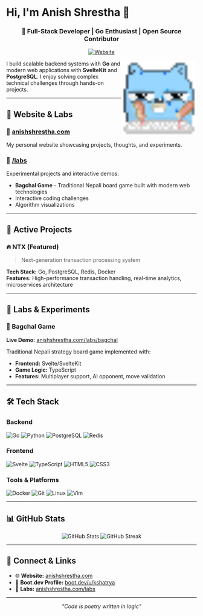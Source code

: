 # Hi, I'm Anish Shrestha 👋

<div align="center">
  <h3>🚀 Full-Stack Developer | Go Enthusiast | Open Source Contributor</h3>
  <p>
    <a href="https://anishshrestha.com" target="_blank">
      <img src="https://img.shields.io/badge/🌐_Website-anishshrestha.com-blue?style=for-the-badge" alt="Website"/>
    </a>
  </p>
</div>

<img align="right" height="200" width="200" src="./typing-furiously.gif" alt="gopher-eye-role">

I build scalable backend systems with **Go** and modern web applications with **SvelteKit** and **PostgreSQL**. I enjoy solving complex technical challenges through hands-on projects.

---

## 🌟 Website & Labs

### 🔗 [anishshrestha.com](https://anishshrestha.com)

My personal website showcasing projects, thoughts, and experiments.

### 🧪 [/labs](https://anishshrestha.com/labs)

Experimental projects and interactive demos:

- **Bagchal Game** - Traditional Nepali board game built with modern web technologies
- Interactive coding challenges
- Algorithm visualizations

---

## 🚀 Active Projects

### 🔥 NTX (Featured)
>
> Next-generation transaction processing system

**Tech Stack:** Go, PostgreSQL, Redis, Docker  
**Features:** High-performance transaction handling, real-time analytics, microservices architecture

---

## 🧪 Labs & Experiments

### 🎲 Bagchal Game

**Live Demo:** [anishshrestha.com/labs/bagchal](https://anishshrestha.com/labs/bagchal)

Traditional Nepali strategy board game implemented with:

- **Frontend:** Svelte/SvelteKit
- **Game Logic:** TypeScript
- **Features:** Multiplayer support, AI opponent, move validation

---

## 🛠️ Tech Stack

### Backend

![Go](https://img.shields.io/badge/Go-00ADD8?style=for-the-badge&logo=go&logoColor=white)
![Python](https://img.shields.io/badge/Python-3776AB?style=for-the-badge&logo=python&logoColor=white)
![PostgreSQL](https://img.shields.io/badge/PostgreSQL-316192?style=for-the-badge&logo=postgresql&logoColor=white)
![Redis](https://img.shields.io/badge/Redis-DC382D?style=for-the-badge&logo=redis&logoColor=white)

### Frontend

![Svelte](https://img.shields.io/badge/Svelte-FF3E00?style=for-the-badge&logo=svelte&logoColor=white)
![TypeScript](https://img.shields.io/badge/TypeScript-007ACC?style=for-the-badge&logo=typescript&logoColor=white)
![HTML5](https://img.shields.io/badge/HTML5-E34F26?style=for-the-badge&logo=html5&logoColor=white)
![CSS3](https://img.shields.io/badge/CSS3-1572B6?style=for-the-badge&logo=css3&logoColor=white)

### Tools & Platforms

![Docker](https://img.shields.io/badge/Docker-2496ED?style=for-the-badge&logo=docker&logoColor=white)
![Git](https://img.shields.io/badge/Git-F05032?style=for-the-badge&logo=git&logoColor=white)
![Linux](https://img.shields.io/badge/Linux-FCC624?style=for-the-badge&logo=linux&logoColor=black)
![Vim](https://img.shields.io/badge/Vim-019733?style=for-the-badge&logo=vim&logoColor=white)

---

## 📊 GitHub Stats

<div align="center">
  <img src="https://github-readme-stats.vercel.app/api?username=VoidArchive&show_icons=true&theme=github_dark&hide_border=true" alt="GitHub Stats" />
  <img src="https://github-readme-streak-stats.herokuapp.com/?user=VoidArchive&theme=github-dark-blue&hide_border=true" alt="GitHub Streak" />
</div>

---

## 🔗 Connect & Links

- 🌐 **Website:** [anishshrestha.com](https://anishshrestha.com)
- 🎯 **Boot.dev Profile:** [boot.dev/u/kshatrya](https://www.boot.dev/u/kshatrya)
- 🧪 **Labs:** [anishshrestha.com/labs](https://anishshrestha.com/labs)

---

<div align="center">
  <i>"Code is poetry written in logic"</i>
</div>

